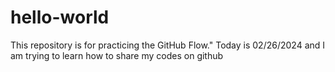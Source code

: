 # hello-world
This repository is for practicing the GitHub Flow."
Today is 02/26/2024 and I am trying to learn how to share my codes on github
